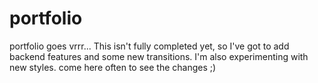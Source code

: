 # portfolio
portfolio goes vrrr...
This isn't fully completed yet, so I've got to add backend features and some new transitions.
I'm also experimenting with new styles.
come here often to see the changes ;)
